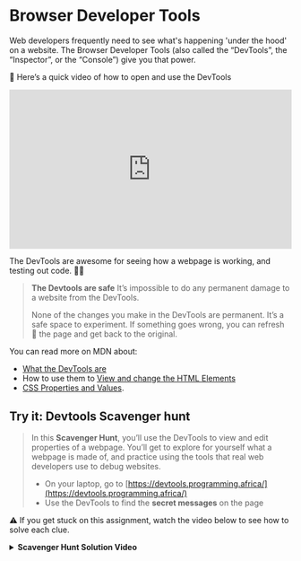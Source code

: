 # Browser Developer Tools

Web developers frequently need to see what's happening 'under the hood' on a website. The Browser Developer Tools (also called the “DevTools”, the “Inspector”, or the “Console”) give you that power.

<aside>

🎥 Here’s a quick video of how to open and use the DevTools

</aside>

<div style="position: relative; padding-bottom: 56.25%; height: 0;"><iframe src="https://youtube.com/embed/eEp7CY6iWNM" frameborder="0" webkitallowfullscreen mozallowfullscreen allowfullscreen style="position: absolute; top: 0; left: 0; width: 100%; height: 100%;"></iframe></div>

The DevTools are awesome for seeing how a webpage is working, and testing out code. 👍🏿

> **The Devtools are safe**
> It’s impossible to do any permanent damage to a website from the DevTools.
>
> None of the changes you make in the DevTools are permanent. It’s a safe space to experiment. If something goes wrong, you can refresh 🔁 the page and get back to the original.

You can read more on MDN about:
- [What the DevTools are](https://developer.mozilla.org/en-US/docs/Learn/Common_questions/What_are_browser_developer_tools)
- How to use them to [View and change the HTML Elements](https://developer.chrome.com/docs/devtools/dom/)
- [CSS Properties and Values](https://developer.chrome.com/docs/devtools/css/).

## Try it: Devtools Scavenger hunt

> In this **Scavenger Hunt**, you’ll use the DevTools to view and edit properties of a webpage. You’ll get to explore for yourself what a webpage is made of, and practice using the tools that real web developers use to debug websites.
>
> - On your laptop, go to [https://devtools.programming.africa/](https://devtools.programming.africa/)
> - Use the DevTools to find the **secret messages** on the page

⚠️ If you get stuck on this assignment, watch the video below to see how to solve each clue.

<details>
<summary><strong>Scavenger Hunt Solution Video</strong></summary>

<div style="position: relative; padding-bottom: 56.25%; height: 0;"><iframe src="https://youtube.com/embed/Ib3r52nszy0" frameborder="0" webkitallowfullscreen mozallowfullscreen allowfullscreen style="position: absolute; top: 0; left: 0; width: 100%; height: 100%;"></iframe></div>

</details>
